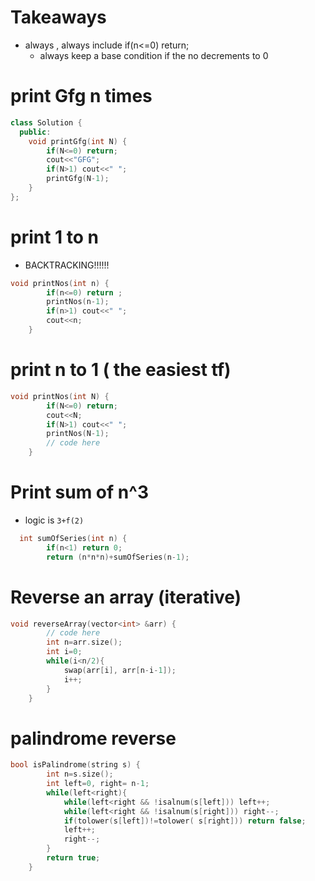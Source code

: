 # Takeaways
- always , always include if(n<=0) return;
	- always keep a base condition if the no decrements to 0
# print Gfg n times
```cpp
class Solution {
  public:
    void printGfg(int N) {
        if(N<=0) return;
        cout<<"GFG";
        if(N>1) cout<<" ";
        printGfg(N-1);
    }
};
```
# print 1 to n
- BACKTRACKING!!!!!!
```cpp
void printNos(int n) {
        if(n<=0) return ;
        printNos(n-1);
        if(n>1) cout<<" ";
        cout<<n;
    }
```
# print n to 1 ( the easiest tf)
```cpp
void printNos(int N) {
        if(N<=0) return;
        cout<<N;
        if(N>1) cout<<" ";
        printNos(N-1);
        // code here
    }
```
# Print sum of n^3
- logic is `3+f(2)` 
```cpp
  int sumOfSeries(int n) {
        if(n<1) return 0;
        return (n*n*n)+sumOfSeries(n-1);
```
# Reverse an array (iterative)
```cpp
void reverseArray(vector<int> &arr) {
        // code here
        int n=arr.size();
        int i=0;
        while(i<n/2){
            swap(arr[i], arr[n-i-1]);
            i++;
        }
    }
```
# palindrome reverse
```cpp
bool isPalindrome(string s) {
        int n=s.size();
        int left=0, right= n-1;
        while(left<right){
            while(left<right && !isalnum(s[left])) left++;
            while(left<right && !isalnum(s[right])) right--;
            if(tolower(s[left])!=tolower( s[right])) return false;
            left++;
            right--;  
        }
        return true;
    }
```

